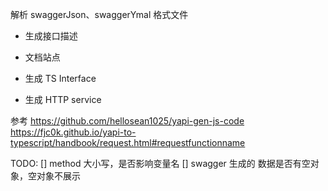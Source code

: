 解析 swaggerJson、swaggerYmal 格式文件

- 生成接口描述

- 文档站点

- 生成 TS Interface

- 生成 HTTP service




参考
https://github.com/hellosean1025/yapi-gen-js-code
https://fjc0k.github.io/yapi-to-typescript/handbook/request.html#requestfunctionname



TODO:
[] method 大小写，是否影响变量名
[] swagger 生成的 数据是否有空对象，空对象不展示
